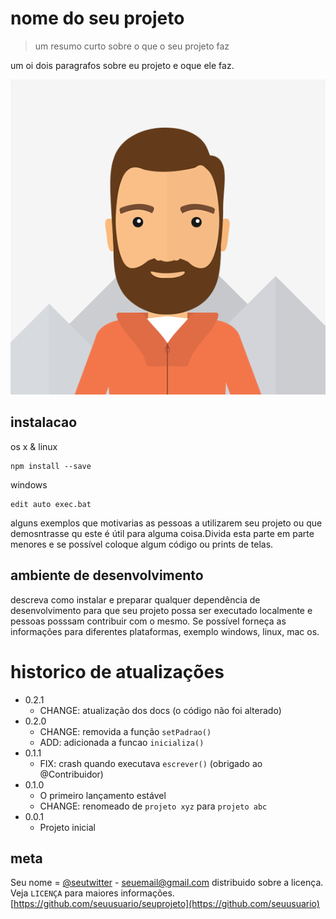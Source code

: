 # nome do seu projeto
> um resumo curto sobre o que o seu projeto faz

um oi dois paragrafos sobre eu projeto e oque ele faz.

![](photo.png)

## instalacao

os x & linux

```
npm install --save
```

windows
```
edit auto exec.bat
```

alguns exemplos que motivarias as pessoas a utilizarem seu projeto ou que demosntrasse qu este é útil para alguma coisa.Divida esta parte em parte menores  e se possível coloque algum código ou prints de telas.

## ambiente de desenvolvimento

descreva como instalar e preparar qualquer dependência de desenvolvimento para que seu projeto possa ser executado localmente e pessoas posssam contribuir com o mesmo.
Se possível forneça as informações para diferentes plataformas, exemplo windows, linux, mac os.

# historico de atualizações

* 0.2.1 
    * CHANGE: atualização dos docs (o código não foi alterado)
* 0.2.0 
    * CHANGE: removida a função `setPadrao()`
    * ADD: adicionada a funcao `inicializa()`
* 0.1.1
    * FIX: crash quando executava `escrever()` (obrigado ao @Contribuidor)
* 0.1.0
     * O primeiro lançamento estável
     * CHANGE: renomeado de `projeto xyz` para `projeto abc`
* 0.0.1
    * Projeto inicial

## meta

Seu nome = [@seutwitter](https://twitter.com) - seuemail@gmail.com
distribuido sobre a licença. Veja `LICENÇA` para maiores informações.
[https://github.com/seuusuario/seuprojeto](https://github.com/seuusuario)


